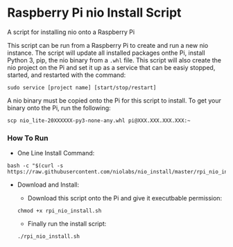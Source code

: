 # Raspberry Pi nio Install Script
A script for installing nio onto a Raspberry Pi

This script can be run from a Raspberry Pi to create and run a new nio instance. The script will update all installed packages onthe Pi, install Python 3, pip, the nio binary from a `.whl` file. This script will also create the nio project on the Pi and set it up as a service that can be easiy stopped, started, and restarted with the command:
```
sudo service [project name] [start/stop/restart]
```

A nio binary must be copied onto the Pi for this script to install.
To get your binary onto the Pi, run the following:
```
scp nio_lite-20XXXXXX-py3-none-any.whl pi@XXX.XXX.XXX.XXX:~
```

### How To Run
* One Line Install Command:
```
bash -c "$(curl -s https://raw.githubusercontent.com/niolabs/nio_install/master/rpi_nio_install.sh)"
```
* Download and Install:
  * Download this script onto the Pi and give it executbable permission:
  ```
  chmod +x rpi_nio_install.sh
  ```

  * Finally run the install script:
  ```
  ./rpi_nio_install.sh
  ```
